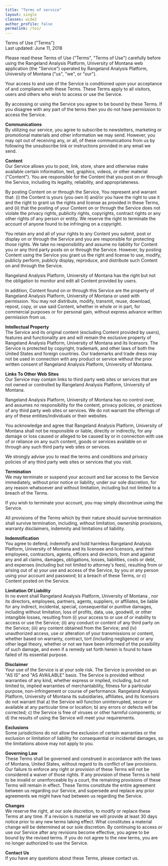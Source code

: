 ```yaml
---
title: "Terms of service"
layout: single
classes: wide2
author_profile: false
permalink: /tos/
---
```


Terms of Use ("Terms")  
Last updated: June 11, 2018

Please read these Terms of Use ("Terms", "Terms of Use") carefully before using
the Rangeland Analysis Platform, University of Montana web application (the
"Service") operated by Rangeland Analysis Platform, University of Montana ("us",
"we", or "our").

Your access to and use of the Service is conditioned upon your acceptance of and
compliance with these Terms. These Terms apply to all visitors, users and others
who wish to access or use the Service.

By accessing or using the Service you agree to be bound by these Terms. If you
disagree with any part of the terms then you do not have permission to access
the Service.

**Communications**  
By utilizing our service, you agree to subscribe to newsletters, marketing or
promotional materials and other information we may send. However, you may opt
out of receiving any, or all, of these communications from us by following the
unsubscribe link or instructions provided in any email we send.

**Content**  
Our Service allows you to post, link, store, share and otherwise make available
certain information, text, graphics, videos, or other material ("Content"). You
are responsible for the Content that you post on or through the Service,
including its legality, reliability, and appropriateness.

By posting Content on or through the Service, You represent and warrant that:
(i) the Content is yours (you own it) and/or you have the right to use it and
the right to grant us the rights and license as provided in these Terms, and
(ii) that the posting of your Content on or through the Service does not violate
the privacy rights, publicity rights, copyrights, contract rights or any other
rights of any person or entity. We reserve the right to terminate the account of
anyone found to be infringing on a copyright.

You retain any and all of your rights to any Content you submit, post or display
on or through the Service and you are responsible for protecting those rights.
We take no responsibility and assume no liability for Content you or any third
party posts on or through the Service. However, by posting Content using the
Service you grant us the right and license to use, modify, publicly perform,
publicly display, reproduce, and distribute such Content on and through the
Service.

Rangeland Analysis Platform, University of Montana has the right but not the
obligation to monitor and edit all Content provided by users.

In addition, Content found on or through this Service are the property of
Rangeland Analysis Platform, University of Montana or used with permission. You
may not distribute, modify, transmit, reuse, download, repost, copy, or use said
Content, whether in whole or in part, for commercial purposes or for personal
gain, without express advance written permission from us.

**Intellectual Property**  
The Service and its original content (excluding Content provided by users),
features and functionality are and will remain the exclusive property of
Rangeland Analysis Platform, University of Montana and its licensors. The
Service is protected by copyright, trademark, and other laws of both the United
States and foreign countries. Our trademarks and trade dress may not be used in
connection with any product or service without the prior written consent of
Rangeland Analysis Platform, University of Montana.

**Links To Other Web Sites**  
Our Service may contain links to third party web sites or services that are not
owned or controlled by Rangeland Analysis Platform, University of Montana.

Rangeland Analysis Platform, University of Montana has no control over, and
assumes no responsibility for the content, privacy policies, or practices of any
third party web sites or services. We do not warrant the offerings of any of
these entities/individuals or their websites.

You acknowledge and agree that Rangeland Analysis Platform, University of
Montana shall not be responsible or liable, directly or indirectly, for any
damage or loss caused or alleged to be caused by or in connection with use of or
reliance on any such content, goods or services available on or through any such
third party web sites or services.

We strongly advise you to read the terms and conditions and privacy policies of
any third party web sites or services that you visit.

**Termination**  
We may terminate or suspend your account and bar access to the Service
immediately, without prior notice or liability, under our sole discretion, for
any reason whatsoever and without limitation, including but not limited to a
breach of the Terms.

If you wish to terminate your account, you may simply discontinue using the
Service.

All provisions of the Terms which by their nature should survive termination
shall survive termination, including, without limitation, ownership provisions,
warranty disclaimers, indemnity and limitations of liability.

**Indemnification**  
You agree to defend, indemnify and hold harmless Rangeland Analysis Platform,
University of Montana and its licensee and licensors, and their employees,
contractors, agents, officers and directors, from and against any and all
claims, damages, obligations, losses, liabilities, costs or debt, and expenses
(including but not limited to attorney's fees), resulting from or arising out of
a) your use and access of the Service, by you or any person using your account
and password; b) a breach of these Terms, or c) Content posted on the Service.

**Limitation Of Liability**  
In no event shall Rangeland Analysis Platform, University of Montana , nor its
directors, employees, partners, agents, suppliers, or affiliates, be liable for
any indirect, incidental, special, consequential or punitive damages, including
without limitation, loss of profits, data, use, goodwill, or other intangible
losses, resulting from (i) your access to or use of or inability to access or
use the Service; (ii) any conduct or content of any third party on the Service;
(iii) any content obtained from the Service; and (iv) unauthorized access, use
or alteration of your transmissions or content, whether based on warranty,
contract, tort (including negligence) or any other legal theory, whether or not
we have been informed of the possibility of such damage, and even if a remedy
set forth herein is found to have failed of its essential purpose.

**Disclaimer**  
Your use of the Service is at your sole risk. The Service is provided on an "AS
IS" and "AS AVAILABLE" basis. The Service is provided without warranties of any
kind, whether express or implied, including, but not limited to, implied
warranties of merchantability, fitness for a particular purpose,
non-infringement or course of performance. Rangeland Analysis Platform,
University of Montana its subsidiaries, affiliates, and its licensors do not
warrant that a) the Service will function uninterrupted, secure or available at
any particular time or location; b) any errors or defects will be corrected; c)
the Service is free of viruses or other harmful components; or d) the results of
using the Service will meet your requirements.

**Exclusions**  
Some jurisdictions do not allow the exclusion of certain warranties or the
exclusion or limitation of liability for consequential or incidental damages, so
the limitations above may not apply to you.

**Governing Law**  
These Terms shall be governed and construed in accordance with the laws of
Montana, United States, without regard to its conflict of law provisions. Our
failure to enforce any right or provision of these Terms will not be considered
a waiver of those rights. If any provision of these Terms is held to be invalid
or unenforceable by a court, the remaining provisions of these Terms will remain
in effect. These Terms constitute the entire agreement between us regarding our
Service, and supersede and replace any prior agreements we might have had
between us regarding the Service.

**Changes**  
We reserve the right, at our sole discretion, to modify or replace these Terms
at any time. If a revision is material we will provide at least 30 days notice
prior to any new terms taking effect. What constitutes a material change will be
determined at our sole discretion. By continuing to access or use our Service
after any revisions become effective, you agree to be bound by the revised
terms. If you do not agree to the new terms, you are no longer authorized to use
the Service.

**Contact Us**  
If you have any questions about these Terms, please contact us.
